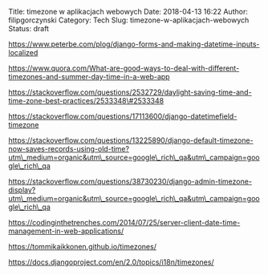 Title: timezone w aplikacjach webowych
Date: 2018-04-13 16:22
Author: filipgorczynski
Category: Tech
Slug: timezone-w-aplikacjach-webowych
Status: draft

https://www.peterbe.com/plog/django-forms-and-making-datetime-inputs-localized

https://www.quora.com/What-are-good-ways-to-deal-with-different-timezones-and-summer-day-time-in-a-web-app

https://stackoverflow.com/questions/2532729/daylight-saving-time-and-time-zone-best-practices/2533348\#2533348

https://stackoverflow.com/questions/17113600/django-datetimefield-timezone

https://stackoverflow.com/questions/13225890/django-default-timezone-now-saves-records-using-old-time?utm\_medium=organic&utm\_source=google\_rich\_qa&utm\_campaign=google\_rich\_qa

https://stackoverflow.com/questions/38730230/django-admin-timezone-display?utm\_medium=organic&utm\_source=google\_rich\_qa&utm\_campaign=google\_rich\_qa

https://codinginthetrenches.com/2014/07/25/server-client-date-time-management-in-web-applications/

https://tommikaikkonen.github.io/timezones/

https://docs.djangoproject.com/en/2.0/topics/i18n/timezones/

 
